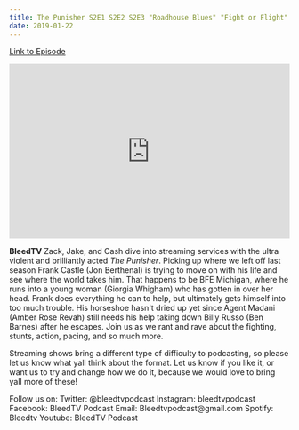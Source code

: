 ```yaml
---
title: The Punisher S2E1 S2E2 S2E3 "Roadhouse Blues" "Fight or Flight" "Trouble the Water"
date: 2019-01-22
---
```


[Link to Episode](https://BleedTV.podbean.com/e/the-punisher-s2e1-s2e2-s2e3-roadhouse-blues-fight-or-flight-trouble-the-water/)

<iframe src="https://www.podbean.com/media/player/j3xfw-a55dd7?from=site&vjs=1&skin=1&fonts=Helvetica&auto=0&download=1" height="315" width="100%" frameborder="0" scrolling="no" data-name="pb-iframe-player"></iframe>

<p><strong>BleedTV</strong> Zack, Jake, and Cash dive into streaming services with the ultra violent and brilliantly acted <em>The Punisher</em>. Picking up where we left off last season Frank Castle (Jon Berthenal) is trying to move on with his life and see where the world takes him. That happens to be BFE Michigan, where he runs into a young woman (Giorgia Whigham) who has gotten in over her head. Frank does everything he can to help, but ultimately gets himself into too much trouble. His horseshoe hasn't dried up yet since Agent Madani (Amber Rose Revah) still needs his help taking down Billy Russo (Ben Barnes) after he escapes. Join us as we rant and rave about the fighting, stunts, action, pacing, and so much more.</p>
<p>Streaming shows bring a different type of difficulty to podcasting, so please let us know what yall think about the format. Let us know if you like it, or want us to try and change how we do it, because we would love to bring yall more of these!</p>
<p>Follow us on: Twitter: @bleedtvpodcast Instagram: bleedtvpodcast Facebook: BleedTV Podcast Email: Bleedtvpodcast@gmail.com Spotify: Bleedtv Youtube: BleedTV Podcast</p>